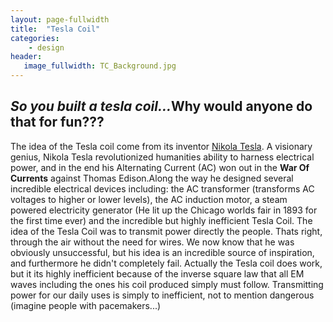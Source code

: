 ```yaml
---
layout: page-fullwidth
title:  "Tesla Coil"
categories:
    - design
header:
   image_fullwidth: TC_Background.jpg
---
```

<h2><em>So you built a tesla coil...</em><strong>Why would anyone do that for fun???</strong></h2>
<p>The idea of the Tesla coil come from its inventor <a href="https://en.wikipedia.org/wiki/Nikola_Tesla">Nikola Tesla</a>. A visionary genius, Nikola Tesla revolutionized humanities ability to harness electrical power, and in the end his Alternating Current (AC) won out in the <strong>War Of Currents</strong> against Thomas Edison.Along the way he designed several incredible electrical devices including: the AC transformer (transforms AC voltages to higher or lower levels), the AC induction motor, a steam powered electricity generator (He lit up the Chicago worlds fair in 1893 for the first time ever) and the incredible but highly inefficient Tesla Coil. The idea of the Tesla Coil was to transmit power directly the people. Thats right, through the air without the need for wires. We now know that he was obviously unsuccessful, but his idea is an incredible source of inspiration, and furthermore he didn't completely fail. Actually the Tesla coil does work, but it its highly inefficient because of the inverse square law that all EM waves including the ones his coil produced simply must follow. Transmitting power for our daily uses is simply to inefficient, not to mention dangerous (imagine people with pacemakers...)</p>

<div class="row">
    <div class="large-12 columns">
    <img src="{{ site.urlimg }}TC_full_bubbleshot2.jpg" alt="">
    </div>
</div>



<br>
<br>

<div class="row">
    <div class="large-6 columns">
    <img src="{{ site.urlimg }}TC_inductance_by_resistance.jpg" alt="">
    </div>
    <div class="large-6 columns">
    <img src="{{ site.urlimg }}TC_resonant_freq.jpg" alt="">
    </div>
</div>  


<br>
<br>

<div class="row">
    <div class="large-12 columns">
    <img src="{{ site.urlimg }}TC_Plasma_emission.jpg" alt="">
    </div>
</div>


<!--TC_Background.jpg               TC_Plasma_emission.jpg          TC_full_bubbleshot.jpg          TC_inductance_by_resistance.jpg TC_resonant_freq.jpg-->
